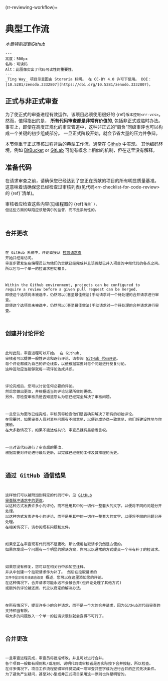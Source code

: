 (rr-reviewing-workflow)=
# 典型工作流

*本章特别提到Github*

```{figure} ../../figures/readable-code.jpg
---
高度：500px
名称：可读码
Alt：此图像突出了代码可读性的重要性。
---
_Ting Way_ 项目示意图由 Storeria 标明。 在 CC-BY 4.0 许可下使用。 DOI：[10.5281/zenodo.3332807](https://doi.org/10.5281/zenodo.3332807)。
```

## 正式与非正式审查

为了使正式的审查进程有效运作，该项目必须使用很好的 {ref}`版本控制<rr-vcs>`。 然而，值得指出的是， **所有代码审查都是非常有价值的**, 包括非正式或临时办法。 事实上，即使在高度正规化的审查管道中，这种非正式的“肩负”同级审评也可以构成一个关键的初步组成部分。 一旦正式阶段开始，就会节省大量的压力并争辩。

本节侧重于正式审核过程背后的典型工作流，通常在 [Github](https://github.com/) 中实现。 其他编码环境，例如 [BitBucket](https://bitbucket.org/) or [GitLab](https://about.gitlab.com/) 可能有概念上相似的机制，但在这里没有解释。

## 准备代码

在请求审查之前，请确保您已经达到了您正在贡献的项目的所有明显质量基准。 这意味着请确保您已经检查过审核列表(见代码&lt;rr-checklist-for-code-review&gt;</code> 的 {ref}`清单)。

审核者应检查这些内容(见编程器的 {ref}<code>清单<rr-checklist-for-code-review>`)， 但这些方面的缺陷应该是偶尔的监督，而不是系统性的。

## 合并更改

在 GitHub 系统中，评论直接从 [拉取请求页](https://docs.github.com/en/free-pro-team@latest/github/collaborating-with-issues-and-pull-requests/creating-a-pull-request) 开始并经常访问。 审查步骤发生在编程员认为他们的贡献已经完成并且该贡献已并入项目的中继代码的各点之间。 所以它与一个单一的拉请求密切相关。

Within the Github environment, projects can be configured to *require* a review before a given pull request can be merged. 即使这个选项尚未被选中，仍然可以(甚至最佳做法)手动请求对一个待处理的合并请求进行审查。 即使这个选项尚未被选中，仍然可以(甚至最佳做法)手动请求对一个待处理的合并请求进行审查。

## 创建并讨论评论

此时此刻，审查进程可以开始。 在 Github, 审核者可以提供一般性评论和逐行评论，请参阅 [GitHub 代码评论](https://github.com/features/code-review)。 每个评论都成为自己的评论线索，以便根据需要对每个问题进行反复讨论。 这种互动应当能够就每一项评论达成共识。

评论完成后，您可以讨论任何必要的评论。 然后您做出更改，并根据适当的评论记录所做的更改。 另外，您检查审核员是否知道您认为您已经完全解决了审核问题。

一旦您认为更改已经完成，审核员将检查他们是否确实解决了所有的初始评论。 在需要时，如果审查人员对某些问题有不同意见，以便达成协商一致意见，他们将建设性地与你接触。 在大多数情况下，如果不能达成共识，审查员就有最后发言权。

一旦对该代码进行了审查后的更改， 根据需要对评论进行最后更新，以完成已经做的工作及其推理的历史。

## 通过 GitHub 通信结果

这样他们可以被附加到特定的代码行中，见 [GitHub 审查脉冲请求中的更改](https://docs.github.com/en/free-pro-team@latest/github/collaborating-with-issues-and-pull-requests/reviewing-changes-in-pull-requests)。 以这种方式发表许多小的评论，而不是用其中的一切作一整套大的文字，以便将不同的问题分开处理。 以这种方式发表许多小的评论，而不是用其中的一切作一整套大的文字，以便将不同的问题分开处理。 在相关情况下，请参阅现有问题和文件。

如果您正在审查现有代码而不是更改，那么使用拉取请求仍然是方便的。 如果你发现一个问题有一个明显的解决方案，你可以以通常的方式提交一个带有补丁的拉请求。

如果您没有修复，您可以在相关行中添加空注释。 并从中创建一个拉取请求作为补丁。 然后在拉取请求的 `文件中显示相关线索会改变` 概述，您可以在这里添加您的评论。 在这种情况下，合并请求可能永远不会被合并(但评论处理了其他方式) 或额外的评论被还原，代之以商定的解决办法。

在所有情况下，提交许多小的合并请求，而不是一个大的合并请求，因为GitHub对代码审查的支持相当有限。 将太多的问题放入一个单一的拉请求很快就会变得不可行了。

## 合并更改

一旦审查进程完成，审查员将批准修改，并且可以进行合并。 各个项目一般都有规则和/或准则，说明代码或审核者是否实际按下合并按钮，所以检查。 在许多情况下，项目工作流程使得审评员完成一项审查并签字成为进行合并的正式先决条件。 为了避免产生疑问，甚至对小型或非正式项目采用这一原则也许是明智的。
